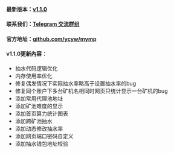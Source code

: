 #### 最新版本：[v1.1.0](https://github.com/ycyw/mymp/releases/tag/v1.1.0)
#### 联系我们：[Telegram 交流群组](https://t.me/myminerproxy)
#### 官方地址：[github.com/ycyw/mymp](https://github.com/ycyw/mymp)
#### v1.1.0更新內容：
- 抽水代码逻辑优化
- 内存使用率优化
- 修复偶发情况下实际抽水率略高于设置抽水率的bug
- 修复同个账户下多台矿机名相同时网页只统计显示一台矿机的bug
- 添加常用代理池地址
- 添加矿池难度的显示
- 添加首页算力统计图表
- 添加跨矿池抽水
- 添加动态修改抽水率
- 添加网页端口密码自定义
- 添加抽水钱包地址校验
